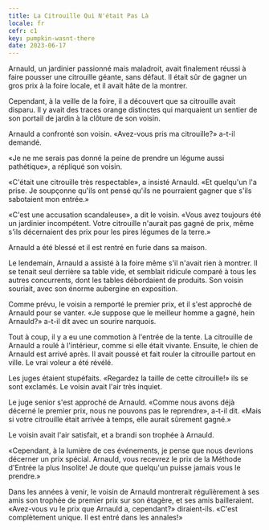 ```yaml
---
title: La Citrouille Qui N'était Pas Là
locale: fr
cefr: c1
key: pumpkin-wasnt-there
date: 2023-06-17
---
```


Arnauld, un jardinier passionné mais maladroit, avait finalement réussi à faire pousser une citrouille géante, sans défaut. Il était sûr de gagner un gros prix à la foire locale, et il avait hâte de la montrer.

Cependant, à la veille de la foire, il a découvert que sa citrouille avait disparu. Il y avait des traces orange distinctes qui marquaient un sentier de son portail de jardin à la clôture de son voisin.

Arnauld a confronté son voisin. «Avez-vous pris ma citrouille?» a-t-il demandé.

«Je ne me serais pas donné la peine de prendre un légume aussi pathétique», a répliqué son voisin.

«C'était une citrouille très respectable», a insisté Arnauld. «Et quelqu'un l'a prise. Je soupçonne qu'ils ont pensé qu'ils ne pourraient gagner que s'ils sabotaient mon entrée.»

«C'est une accusation scandaleuse», a dit le voisin. «Vous avez toujours été un jardinier incompétent. Votre citrouille n'aurait pas gagné de prix, même s'ils décernaient des prix pour les pires légumes de la terre.»

Arnauld a été blessé et il est rentré en furie dans sa maison.

Le lendemain, Arnauld a assisté à la foire même s'il n'avait rien à montrer. Il se tenait seul derrière sa table vide, et semblait ridicule comparé à tous les autres concurrents, dont les tables débordaient de produits. Son voisin souriait, avec son énorme aubergine en exposition.

Comme prévu, le voisin a remporté le premier prix, et il s'est approché de Arnauld pour se vanter. «Je suppose que le meilleur homme a gagné, hein Arnauld?» a-t-il dit avec un sourire narquois.

Tout à coup, il y a eu une commotion à l'entrée de la tente. La citrouille de Arnauld a roulé à l'intérieur, comme si elle était vivante. Ensuite, le chien de Arnauld est arrivé après. Il avait poussé et fait rouler la citrouille partout en ville. Le vrai voleur a été révélé.

Les juges étaient stupéfaits. «Regardez la taille de cette citrouille!» ils se sont exclamés. Le voisin avait l'air très inquiet.

Le juge senior s'est approché de Arnauld. «Comme nous avons déjà décerné le premier prix, nous ne pouvons pas le reprendre», a-t-il dit. «Mais si votre citrouille était arrivée à temps, elle aurait sûrement gagné.»

Le voisin avait l'air satisfait, et a brandi son trophée à Arnauld.

«Cependant, à la lumière de ces événements, je pense que nous devrions décerner un prix spécial. Arnauld, vous recevrez le prix de la Méthode d'Entrée la plus Insolite! Je doute que quelqu'un puisse jamais vous le prendre.»

Dans les années à venir, le voisin de Arnauld montrerait régulièrement à ses amis son trophée de premier prix sur son étagère, et ses amis bailleraient. «Avez-vous vu le prix que Arnauld a, cependant?» diraient-ils. «C'est complètement unique. Il est entré dans les annales!»